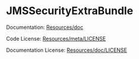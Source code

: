 JMSSecurityExtraBundle
======================

Documentation: 
[Resources/doc](http://jmsyst.com/bundles/JMSSecurityExtraBundle)
    

Code License:
[Resources/meta/LICENSE](https://github.com/schmittjoh/JMSSecurityExtraBundle/blob/master/Resources/meta/LICENSE)


Documentation License:
[Resources/doc/LICENSE](https://github.com/schmittjoh/JMSSecurityExtraBundle/blob/master/Resources/doc/LICENSE)